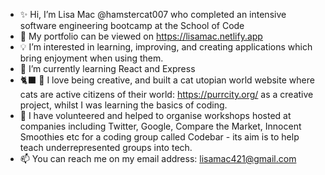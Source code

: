 - ✨ Hi, I’m Lisa Mac @hamstercat007 who completed an intensive software engineering bootcamp at the School of Code
- 📂 My portfolio can be viewed on https://lisamac.netlify.app
- 💡 I’m interested in learning, improving, and creating applications which bring enjoyment when using them. 
- 🌱 I’m currently learning React and Express
- 🐈‍⬛ 🐾 I love being creative, and built a cat utopian world website where cats are active citizens of their world: https://purrcity.org/ as a creative project, whilst I was learning the basics of coding. 
- 💞️  I have volunteered and helped to organise workshops hosted at companies including Twitter, Google, Compare the Market, Innocent Smoothies etc for a coding group called Codebar - its aim is to help teach underrepresented groups into tech. 
- 📫 You can reach me on my email address: lisamac421@gmail.com

<!---
hamstercat007/hamstercat007 is a ✨ special ✨ repository because its `README.md` (this file) appears on your GitHub profile.
You can click the Preview link to take a look at your changes.
--->

